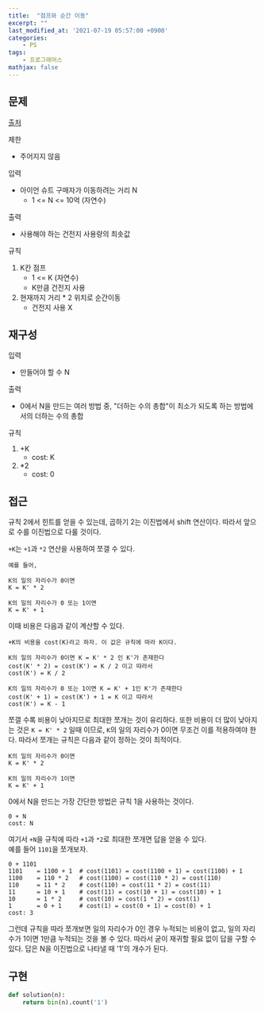 ```yaml
---
title:  "점프와 순간 이동"
excerpt: ""
last_modified_at: '2021-07-19 05:57:00 +0900'
categories:
    - PS
tags:
    - 프로그래머스
mathjax: false
---
```

## 문제
[출처](https://programmers.co.kr/learn/courses/30/lessons/12980)

제한
* 주어지지 않음

입력 
* 아이언 슈트 구매자가 이동하려는 거리 N
    * 1 <= N <= 10억 (자연수)

출력 
* 사용해야 하는 건전지 사용량의 최솟값

규칙
1. K칸 점프 
    * 1 <= K (자연수)
    * K만큼 건전지 사용    
2. 현재까지 거리 * 2 위치로 순간이동
    * 건전지 사용 X

## 재구성
입력
* 만들어야 할 수 N

출력
* 0에서 N을 만드는 여러 방법 중, "더하는 수의 총합"이 최소가 되도록 하는 방법에서의 더하는 수의 총합

규칙
1. +K
    * cost: K
2. *2
    * cost: 0

## 접근
규칙 2에서 힌트를 얻을 수 있는데, 곱하기 2는 이진법에서 shift 연산이다. 따라서 앞으로 수를 이진법으로 다룰 것이다.

```+K```는 ```+1```과 ```*2``` 연산을 사용하여 쪼갤 수 있다.
```
예를 들어,

K의 일의 자리수가 0이면
K = K' * 2

K의 일의 자리수가 0 또는 1이면
K = K' + 1
```

이때 비용은 다음과 같이 계산할 수 있다.
```
+K의 비용을 cost(K)라고 하자. 이 값은 규칙에 따라 K이다.

K의 일의 자리수가 0이면 K = K' * 2 인 K'가 존재한다
cost(K' * 2) = cost(K') = K / 2 이고 따라서
cost(K') = K / 2

K의 일의 자리수가 0 또는 1이면 K = K' + 1인 K'가 존재한다
cost(K' + 1) = cost(K') + 1 = K 이고 따라서
cost(K') = K - 1
```

쪼갤 수록 비용이 낮아지므로 최대한 쪼개는 것이 유리하다. 또한 비용이 더 많이 낮아지는 것은 ```K = K' * 2``` 일때 이므로, ```K```의 일의 자리수가 0이면 무조건 이를 적용하여야 한다. 따라서 쪼개는 규칙은 다음과 같이 정하는 것이 최적이다.
```
K의 일의 자리수가 0이면
K = K' * 2

K의 일의 자리수가 1이면
K = K' + 1
```

0에서 N을 만드는 가장 간단한 방법은 규칙 1을 사용하는 것이다.
```
0 + N
cost: N
```

여기서 ```+N```을 규칙에 따라 ```+1```과 ```*2```로 최대한 쪼개면 답을 얻을 수 있다.\
예를 들어 ```1101```을 쪼개보자.
```
0 + 1101
1101    = 1100 + 1  # cost(1101) = cost(1100 + 1) = cost(1100) + 1
1100    = 110 * 2   # cost(1100) = cost(110 * 2) = cost(110)
110     = 11 * 2    # cost(110) = cost(11 * 2) = cost(11)
11      = 10 + 1    # cost(11) = cost(10 + 1) = cost(10) + 1
10      = 1 * 2     # cost(10) = cost(1 * 2) = cost(1)
1       = 0 + 1     # cost(1) = cost(0 + 1) = cost(0) + 1
cost: 3
```

그런데 규칙을 따라 쪼개보면 일의 자리수가 0인 경우 누적되는 비용이 없고, 일의 자리수가 1이면 1만큼 누적되는 것을 볼 수 있다. 따라서 굳이 재귀할 필요 없이 답을 구할 수 있다. 답은 N을 이진법으로 나타낼 때 '1'의 개수가 된다.

## 구현
```python
def solution(n):
    return bin(n).count('1')
```